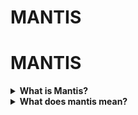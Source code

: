 # MANTIS



# MANTIS


<details>
    <summary><strong>What is Mantis?</strong></summary> 

<p> Mantis is a monitoring tool built to monitor files, tasks, and requests sent from your system!</p> 

<p> With this tool, you can understand how an exe file behaves with your files, what tasks it creates or closes, what requests it sends to where with what data!</p> 

<p>Thisis tool is released as open source and you can use it for free!</p> 
    
</details>

<details>
  <summary><strong>What does mantis mean?</strong></summary>
  <p>Monitoring All Network, Tasks, and Integrated Systems</p>
</details>

